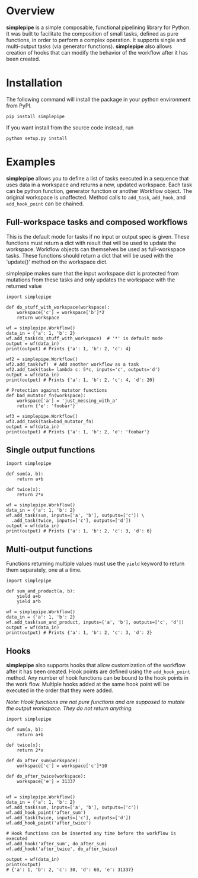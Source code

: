 # Overview

**simplepipe** is a simple composable, functional pipelining library for Python. It was built to facilitate the composition of small tasks, defined as pure functions, in order to perform a complex operation. It supports single and multi-output tasks (via generator functions). **simplepipe** also allows creation of hooks that can modify the behavior of the workflow after it has been created.

# Installation

The following command will install the package in your python environment from PyPI.

    pip install simplepipe

If you want install from the source code instead, run

    python setup.py install

# Examples
**simplepipe** allows you to define a list of tasks executed in a sequence that
uses data in a workspace and returns a new, updated workspace. Each task can be
python function, generator function or another Workflow object. The original workspace is unaffected. Method calls to `add_task`, `add_hook`, and `add_hook_point` can be chained.


## Full-workspace tasks and composed workflows

This is the default mode for tasks if no input or output spec is given.
These functions must return a dict with result that will be used to update the workspace.
Workflow objects can themselves be used as full-workspace tasks. These functions should return
a dict that will be used with the 'update()' method on the workspace dict.

simplepipe makes sure that the input workspace dict is protected from mutations
from these tasks and only updates the workspace with the returned value


    import simplepipe

    def do_stuff_with_workspace(workspace):
        workspace['c'] = workspace['b']*2
        return workspace

    wf = simplepipe.Workflow()
    data_in = {'a': 1, 'b': 2}
    wf.add_task(do_stuff_with_workspace)  # '*' is default mode
    output = wf(data_in)
    print(output) # Prints {'a': 1, 'b': 2, 'c': 4}

    wf2 = simplepipe.Workflow()
    wf2.add_task(wf)  # Add another workflow as a task
    wf2.add_task(task= lambda c: 5*c, inputs='c', outputs='d')
    output = wf(data_in)
    print(output) # Prints {'a': 1, 'b': 2, 'c': 4, 'd': 20}

    # Protection against mutator functions
    def bad_mutator_fn(workspace):
        workspace['a'] = 'just_messing_with_a'
        return {'e': 'foobar'}

    wf3 = simplepipe.Workflow()
    wf3.add_task(task=bad_mutator_fn)
    output = wf(data_in)
    print(output) # Prints {'a': 1, 'b': 2, 'e': 'foobar'}


## Single output functions

    import simplepipe

    def sum(a, b):
        return a+b

    def twice(x):
        return 2*x

    wf = simplepipe.Workflow()
    data_in = {'a': 1, 'b': 2}
    wf.add_task(sum, inputs=['a', 'b'], outputs=['c']) \
      .add_task(twice, inputs=['c'], outputs=['d'])
    output = wf(data_in)
    print(output) # Prints {'a': 1, 'b': 2, 'c': 3, 'd': 6}

## Multi-output functions

Functions returning multiple values must use the `yield` keyword to return them
separately, one at a time.


    import simplepipe

    def sum_and_product(a, b):
        yield a+b
        yield a*b

    wf = simplepipe.Workflow()
    data_in = {'a': 1, 'b': 2}
    wf.add_task(sum_and_product, inputs=['a', 'b'], outputs=['c', 'd'])
    output = wf(data_in)
    print(output) # Prints {'a': 1, 'b': 2, 'c': 3, 'd': 2}

## Hooks
**simplepipe** also supports hooks that allow customization of the workflow after it has been created. Hook points are defined using the `add_hook_point` method. Any number of hook functions can be bound to the hook points in the work flow. Multiple hooks added at the same hook point will be executed in the order that they were added.

*Note: Hook functions are not pure functions and are supposed to mutate the output workspace. They do not return anything.*


    import simplepipe

    def sum(a, b):
        return a+b

    def twice(x):
        return 2*x

    def do_after_sum(workspace):
        workspace['c'] = workspace['c']*10

    def do_after_twice(workspace):
        workspace['e'] = 31337


    wf = simplepipe.Workflow()
    data_in = {'a': 1, 'b': 2}
    wf.add_task(sum, inputs=['a', 'b'], outputs=['c'])
    wf.add_hook_point('after_sum')
    wf.add_task(twice, inputs=['c'], outputs=['d'])
    wf.add_hook_point('after_twice')

    # Hook functions can be inserted any time before the workflow is executed
    wf.add_hook('after_sum', do_after_sum)
    wf.add_hook('after_twice', do_after_twice)

    output = wf(data_in)
    print(output)
    # {'a': 1, 'b': 2, 'c': 30, 'd': 60, 'e': 31337}
